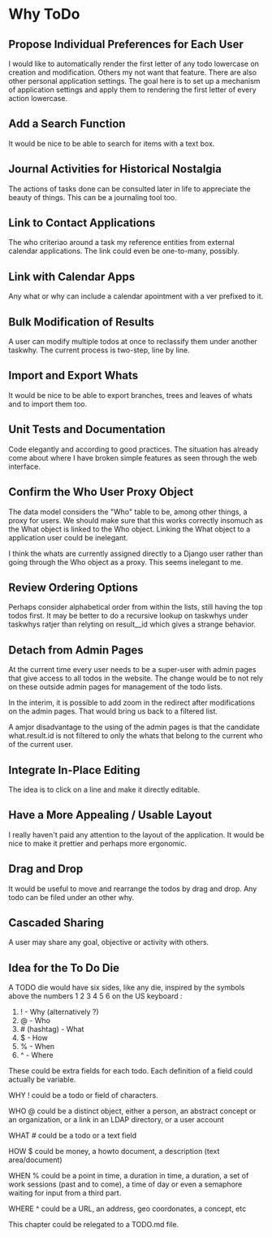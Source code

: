 # Why ToDo

## Propose Individual Preferences for Each User

I would like to automatically render the first letter of any todo lowercase on creation and modification. Others my not want that feature. There are also other personal application settings. The goal here is to set up a mechanism of application settings and apply them to rendering the first letter of every action lowercase.

## Add a Search Function

It would be nice to be able to search for items with a text box.

## Journal Activities for Historical Nostalgia

The actions of tasks done can be consulted later in life to appreciate the beauty of things. This can be a journaling tool too.

## Link to Contact Applications

The who criteriao around a task my reference entities from external calendar applications. The link could even be one-to-many, possibly.

## Link with Calendar Apps

Any what or why can include a calendar apointment with a ver prefixed to it.

## Bulk Modification of Results

A user can modify multiple todos at once to reclassify them under another taskwhy. The current process is two-step, line by line.

## Import and Export Whats

It would be nice to be able to export branches, trees and leaves of whats and to import them too.

## Unit Tests and Documentation

Code elegantly and according to good practices. The situation has already come about where I have broken simple features as seen through the web interface.

## Confirm the Who User Proxy Object

The data model considers the "Who" table to be, among other things, a proxy for users. We should make sure that this works correctly insomuch as the What object is linked to the Who object. Linking the What object to a application user could be inelegant.

I think the whats are currently assigned directly to a Django user rather than going through the Who object as a proxy. This seems inelegant to me.

## Review Ordering Options

Perhaps consider alphabetical order from within the lists, still having the top todos first. It may be better to do a recursive lookup on taskwhys under taskwhys ratjer than relyting on result__id which gives a strange behavior.

## Detach from Admin Pages 

At the current time every user needs to be a super-user with admin pages that give access to all todos in the website. The change would be to not rely on these outside admin pages for management of the todo lists.

In the interim, it is possible to add zoom in the redirect after modifications on the admin pages. That would bring us back to a filtered list.

A amjor disadvantage to the using of the admin pages is that the candidate what.result.id is not filtered to only the whats that belong to the current who of the current user.

## Integrate In-Place Editing   

The idea is to click on a line and make it directly editable.

## Have a More Appealing / Usable Layout

I really haven't paid any attention to the layout of the application. It would be nice to make it prettier and perhaps more ergonomic. 

## Drag and Drop

It would be useful to move and rearrange the todos by drag and drop. Any todo can be filed under an other why.

## Cascaded Sharing

A user may share any goal, objective or activity with others.

## Idea for the To Do Die

A TODO die would have six sides, like any die, inspired by the symbols above the numbers 1 2 3 4 5 6 on the US keyboard :

1. ! - Why (alternatively ?)
2. @ - Who
3. &#35; (hashtag) - What
4. $ - How
5. % - When 
6. ^ - Where

These could be extra fields for each todo. Each definition of a field could actually be variable.

WHY ! could be a todo or field of characters.

WHO @ could be a distinct object, either a person, an abstract concept or an organization, or a link in an LDAP directory, or a user account

WHAT # could be a todo or a text field

HOW $ could be money, a howto document, a description (text area/document)

WHEN % could be a point in time, a duration in time, a duration, a set of work sessions (past and to come), a time of day or even a semaphore waiting for input from a third part.

WHERE ^ could be a URL, an address, geo coordonates, a concept, etc

This chapter could be relegated to a TODO.md file.
